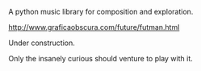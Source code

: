 A python music library for composition and exploration.

http://www.graficaobscura.com/future/futman.html

Under construction.

Only the insanely curious should venture to play with it.
